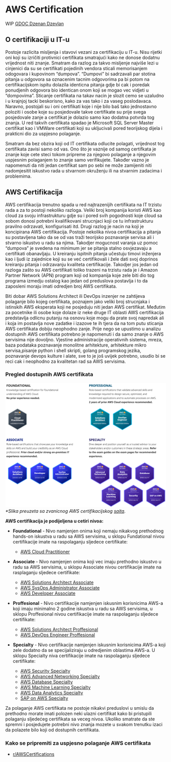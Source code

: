 # AWS Certification
WIP
[GDOC Dzenan Dzevlan](https://docs.google.com/document/d/1QI92oTODzVA1QhKl1T1cspVyZi_8Jw2xpyG6C4f78k4/edit#)
## O certifikaciji u IT-u  
Postoje razlicita misljenja i stavovi vezani za certifikaciju u IT-u. Nisu rijetki oni koji su izričiti protivnici certifikata smatrajući kako ne donose dodatnu vrijednost niti znanje. Smatram da razlog za takvo misljenje najviše lezi u cinjenici da su se certifikati pojedinih vendora sticali memorisanjem odogovara i kupovinom “dumpova”. “Dumpovi” bi sadrzavali par stotina pitanja u odgovora sa oznacenim tacnim odgovorima pa bi potom na certifikacijskom ispitu dolazila identicna pitanja gdje bi cak i poredak ponudjenih odgovora bio identican onom koji se mogao vec vidjeti u “dompovima”. Sticanje certifikata na takav nacin je slozit cemo se uzaludno i u krajnjoj tacki beskorisno, kako za vas tako i za vaseg poslodavaca.
Naravno, postojali su i oni certifikati koje i nije bilo baš tako jednostavno poloziti i osobe koje su posjedovale takve certifikate su prije svega posjedovale zanje a certifikat je dolazio samo kao dodatna potvrda tog znanja. U red takvih certifikata spadao je Microsoft SQL Server Master certifikat kao i VMWare certifikati koji su ukljucivali pored teorijskog dijela i prakticni dio za uspjesno polaganje.

Smatram da bez obzira koji od IT certifikata odlucite polagati, vrijednost tog certifikata zavisi samo od vas. Ono što je vaznije od samog certifkata je znanje koje cete steci tokom pripreme za njegovo polaganje a njegovim uspjesnim polaganjem to znanje samo verifikujete. Također vazno je napomenuti da niti jedan certifikat sam po sebi ne može zamijeniti niti nadomjesitit iskustvo rada u stvarnom okruženju ili na stvarnim zadacima i problemima.  

## AWS Certifikacija 
AWS certifikacija trenutno spada u red najtrazenijih certifikata na IT  trzistu rada a za to postoji nekoliko razloga. Veliki broj kompanija koristi AWS kao cloud za svoju infrastrukturu gdje su i pored svih pogodnosti koje cloud sa sobom donosi potrebni kvalifikovani strucnjaci koji ce tu infrastrukturu pravilno odrzavati, konfigurisati itd. Drugi razlog je nacin na koji je koncipirana AWS certifikacija. Postoje nekolika nivoa certifikacija a pitanja su postavljena tako da se od vas traži teorijsko poznavanje servisa ali i stvarno iskustvo u radu sa njima. Takodjer mogucnost varanja uz pomoc “dumpova” je svedena na minimum jer se pitanja stalno osvjezavaju a certifikati obanavljaju. U kreiranju ispitnih pitanja učestuju timovi inženjera kao i ljudi iz zajednice koji su se već certifikovali i žele dati svoj doprinos kreiranju pitanja i odrzavanju kvaliteta certifikacije.
Takodjer jos jedan od razloga zašto su AWS certifikati toliko trazeni na trzistu rada je i Amazon Partner Network (APN) program koji od kompanija koje zele biti dio tog programa izmedju ostalog kao jedan od preduslova postavlja i to da zaposleni moraju imati odredjen broj AWS certifikata. 

Biti dobar AWS Solutions Architect ili DevOps inzenjer ne zahtijeva polaganje bilo kojeg certifikata, poznajem jako veliki broj strucnjaka i istinskih AWS eksperata koji ne posjeduju niti jedan AWS certifikat. Međutim za pocetnike ili osobe koje dolaze iz neke druge IT oblasti AWS certifikacija predstavlja odlicnu putanju na osnovu koje mogu da prate svoj napredak ali i koja im postavlja nove zadatke i izazove te ih tjera da na tom putu sticanja AWS certifikata dobiju neophodno zanje.
Prije nego se upustimo u analizu dostupnih AWS certifikata potrebno je napomenuti i da samo znanje o AWS servisima nije dovoljno. Vjestine administracije operativnih sistema, mreza, baza podataka poznavanje monolitne arhitekture, arhitekture mikro servisa,pisanje python i shell skripti, golang programskog jezika, poznavanje devops kulture i alate, sve to je još uvijek potrebno, usudio bi se reci cak i neophodno za kvalitetan rad sa AWS servisima.

### Pregled dostupnih AWS certifikata  
![AWS Certifikati](/aws/aws-certification/files/aws-certification.png)
_*Slika preuzeta sa zvanicnog AWS certifikacijskog [sajta](https://aws.amazon.com/certification/)_.

**AWS certifikacija je podijeljena u cetiri nivoa:**
- **Foundational** - Nivo namjenjen onima koji nemaju nikakvog prethodnog hands-on iskustva u radu sa AWS servisima, u sklopu Fundational nivou certifikacije imate na raspolaganju sljedece certifikate:

    - [AWS Cloud Practitioner](/aws/aws-certification/aws-cloud-practitioner.md)  
- **Associate** - Nivo namjenjen onima koji vec imaju prethodno iskustvo u radu sa AWS servisima, u sklopu Associate nivou certifikacije imate na rasplaganju sljedece certifikate:

    - [AWS Solutions Architect Associate](/aws/aws-certification/aws-saa.md)
    - [AWS SysOps Administrator Associate](aws/aws-certification/aws-sysops.md)
    - [AWS Developer Associate](aws/aws-certification/aws-developer.md)  
- **Proffesional** - Nivo certifikacije namjenjen iskusnim korisnicima AWS-a koji imaju minimalno 2 godine iskustva u radu sa AWS servisima, u sklopu Proffesional nivou certifikacije imate na raspolaganju sljedece certifikate:

    - [AWS Solutions Architect Proffesional](/aws/aws-certification/aws-sa-pro.md)
    - [AWS DevOps Engineer Proffesional](/aws/aws-certification/aws-devops-pro.md)
- **Specialty** - Nivo certifikacije namjenjen iskusnim korisnicima AWS-a koji zele dodatno da se specijaliziraju u odredjenim oblastima AWS-a. U sklopu Specialty niva certifikacije imate na raspolaganju sljedece certifikate:

    - [AWS Security Specialty](/aws/aws-certification/aws-advanced-networking-specialty.md)  
    - [AWS Advanced Networking Specialty](aws/aws-certification/aws-advanced-networking.md)
    - [AWS Database Specialty](/aws/aws-certification/aws-database-specialty.md)
    - [AWS Machine Learning Specialty](aws/aws-certification/aws-machine-learning.md)
    - [AWS Data Analytics Specialty](aws/aws-certification/aws-data-analytics.md)  
    - [SAP on AWS Specialty](aws/aws-certification/aws-sap-on-aws.md)

Za polaganje AWS certifikata ne postoje nikakvi preduslovi u smislu da prethodno morate imati polozen neki ulazni certifikat kako bi pristupili polaganju sljedećeg certifikata sa veceg nivoa. Ukoliko smatrate da ste spremni i posjedujete potrebni nivo znanja mozete u svakom trenutku izaci da polazete bilo koji od dostupnih certifikata. 

### Kako se pripremiti za uspjesno polaganje AWS certifikata


- [r/AWSCertifications](https://www.reddit.com/r/AWSCertifications/)
